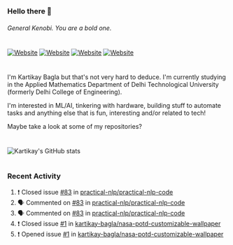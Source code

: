 ### Hello there 👋
###### General Kenobi. You are a bold one.

#
[![Website](https://img.shields.io/website?label=kartikaybagla.com&style=flat-square&url=https%3A%2F%2Fkartikaybagla.com)](https://kartikaybagla.com)
[![Website](https://img.shields.io/website?label=itwasthe.management&style=flat-square&url=https%3A%2F%2Fitwasthe.management)](https://itwasthe.management)
[![Website](https://img.shields.io/website?label=coordinate.bond&style=flat-square&url=https%3A%2F%2Fcoordinate.bond)](https://coordinate.bond)
[![Website](https://img.shields.io/website?label=glugg.in&style=flat-square&url=https%3A%2F%2Fglugg.in)](https://glugg.in)
#

I'm Kartikay Bagla but that's not very hard to deduce. I'm currently studying in the Applied Mathematics Department of Delhi Technological University (formerly Delhi College of Engineering).

I'm interested in ML/AI, tinkering with hardware, building stuff to automate tasks and anything else that is fun, interesting and/or related to tech!

Maybe take a look at some of my repositories?

#
![Kartikay's GitHub stats](https://github-readme-stats.vercel.app/api?username=kartikay-bagla&count_private=true&show_icons=true&theme=radical)
#


### Recent Activity
<!--START_SECTION:activity-->
1. ❗️ Closed issue [#83](https://github.com/practical-nlp/practical-nlp-code/issues/83) in [practical-nlp/practical-nlp-code](https://github.com/practical-nlp/practical-nlp-code)
2. 🗣 Commented on [#83](https://github.com/practical-nlp/practical-nlp-code/issues/83) in [practical-nlp/practical-nlp-code](https://github.com/practical-nlp/practical-nlp-code)
3. 🗣 Commented on [#83](https://github.com/practical-nlp/practical-nlp-code/issues/83) in [practical-nlp/practical-nlp-code](https://github.com/practical-nlp/practical-nlp-code)
4. ❗️ Closed issue [#1](https://github.com/kartikay-bagla/nasa-potd-customizable-wallpaper/issues/1) in [kartikay-bagla/nasa-potd-customizable-wallpaper](https://github.com/kartikay-bagla/nasa-potd-customizable-wallpaper)
5. ❗️ Opened issue [#1](https://github.com/kartikay-bagla/nasa-potd-customizable-wallpaper/issues/1) in [kartikay-bagla/nasa-potd-customizable-wallpaper](https://github.com/kartikay-bagla/nasa-potd-customizable-wallpaper)
<!--END_SECTION:activity-->